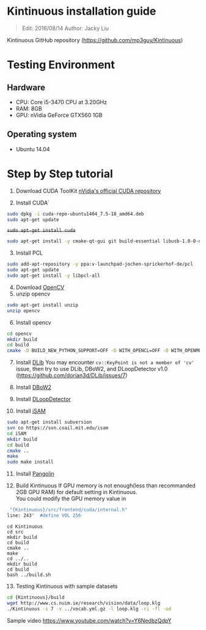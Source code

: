 # Kintinuous installation guide
> Edit: 2016/08/14
> Author: Jacky Liu

Kintinuous GitHub repository
(https://github.com/mp3guy/Kintinuous)

# Testing Environment
## Hardware
* CPU: Core i5-3470 CPU at 3.20GHz
* RAM: 8GB
* GPU: nVidia GeForce GTX560 1GB

## Operating system
* Ubuntu 14.04


# Step by Step tutorial
1. Download CUDA ToolKit
[nVidia's official CUDA repository](https://developer.nvidia.com/cuda-downloads)

2. Install CUDA`
```bash
sudo dpkg -i cuda-repo-ubuntu1404_7.5-18_amd64.deb
sudo apt-get update
```
~~`sudo apt-get install cuda`~~
```bash
sudo apt-get install -y cmake-qt-gui git build-essential libusb-1.0-0-dev libudev-dev openjdk-7-jdk freeglut3-dev python-vtk libvtk-java libglew-dev cuda-7-5 libsuitesparse-dev`
```
3. Install PCL
```bash
sudo add-apt-repository -y ppa:v-launchpad-jochen-sprickerhof-de/pcl
sudo apt-get update
sudo apt-get install -y libpcl-all
```

4. Download [OpenCV](http://sourceforge.net/projects/opencvlibrary/files/opencv-unix/2.4.9/opencv-2.4.9.zip)
5. unzip opencv
```bash
sudo apt-get install unzip
unzip opencv
```
6. Install opencv
```bash
cd opencv
mkdir build
cd build
cmake -D BUILD_NEW_PYTHON_SUPPORT=OFF -D WITH_OPENCL=OFF -D WITH_OPENMP=ON -D INSTALL_C_EXAMPLES=OFF -D BUILD_DOCS=OFF -D BUILD_EXAMPLES=OFF -D WITH_QT=OFF -D WITH_OPENGL=OFF -D WITH_VTK=OFF -D BUILD_PERF_TESTS=OFF -D BUILD_TESTS=OFF -D WITH_CUDA=OFF -D BUILD_opencv_gpu=OFF ..
```

7. Install [DLib](https://github.com/dorian3d/DLib/archive/v1.0.zip)
You may encounter `cv::KeyPoint is not a member of 'cv'` issue, then try to use DLib, DBoW2, and DLoopDetector v1.0 (https://github.com/dorian3d/DLib/issues/7)
8. Install [DBoW2](https://github.com/dorian3d/DBoW2/archive/v1.0.zip)
9. Install [DLoopDetector](https://github.com/dorian3d/DLoopDetector/archive/v1.0.zip)

10. Install [iSAM](http://people.csail.mit.edu/kaess/isam/)
```bash
sudo apt-get install subversion
svn co https://svn.csail.mit.edu/isam
cd iSAM
mkdir build
cd build
cmake ..
make
sudo make install
```

11. Install [Pangolin](https://github.com/stevenlovegrove/Pangolin)

12. Build Kintinuous
If GPU memory is not enough(less than recommanded 2GB GPU RAM) for default setting in Kintinuous.  
You could modify the GPU memory value in
```bash
 "{Kintinuous}/src/frontend/cuda/internal.h"
line: 243"  #define VOL 256
```
```
cd Kintinuous
cd src
mkdir build
cd build
cmake ..
make
cd ../..
mkdir build
cd build
bash ../build.sh
```

13. Testing Kintinuous with sample datasets
```bash
cd {Kintinuous}/build
wget http://www.cs.nuim.ie/research/vision/data/loop.klg
./Kintinuous -s 7 -v ../vocab.yml.gz -l loop.klg -ri -fl -od
```
Sample video https://www.youtube.com/watch?v=Y6NedbzQdpY


